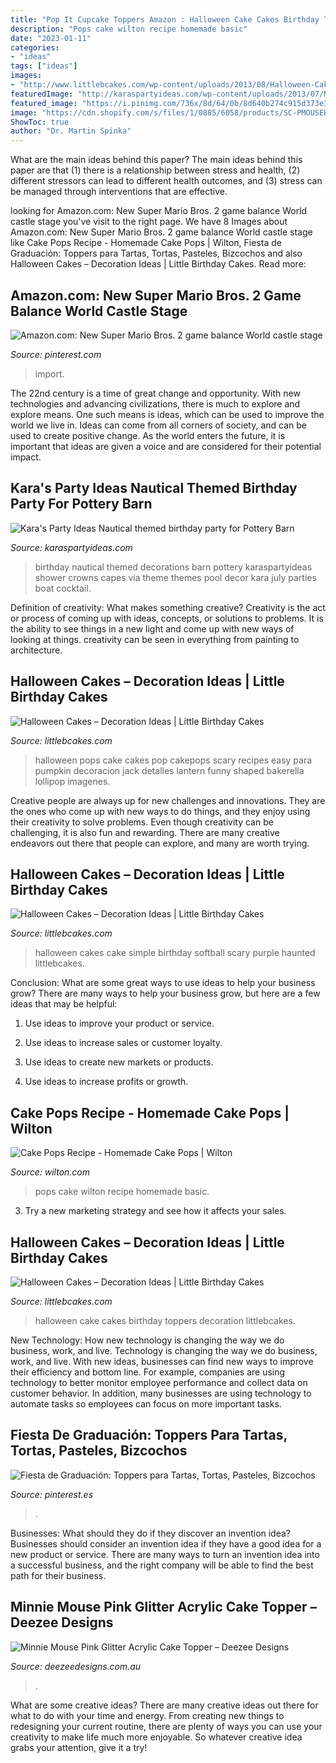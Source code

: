 ```yaml
---
title: "Pop It Cupcake Toppers Amazon : Halloween Cake Cakes Birthday Toppers Decoration Littlebcakes"
description: "Pops cake wilton recipe homemade basic"
date: "2023-01-11"
categories:
- "ideas"
tags: ["ideas"]
images:
- "http://www.littlebcakes.com/wp-content/uploads/2013/08/Halloween-Cake-Toppers.jpg"
featuredImage: "http://karaspartyideas.com/wp-content/uploads/2013/07/Nautical-themed-birthday-party-for-Pottery-Barn-by-Capes-Crowns-via-Karas-Party-Ideas-KarasPartyIdeas.com-nautical-themed-birthday-party-ideas1.jpg"
featured_image: "https://i.pinimg.com/736x/8d/64/0b/8d640b274c915d373e3bdcee789b7095--mario-bros-super-mario.jpg"
image: "https://cdn.shopify.com/s/files/1/0885/6058/products/SC-PMOUSEHB_Minnie_Mouse_2_2000x2000.jpg?v=1560646558"
ShowToc: true
author: "Dr. Martin Spinka"
---
```



What are the main ideas behind this paper?
The main ideas behind this paper are that (1) there is a relationship between stress and health, (2) different stressors can lead to different health outcomes, and (3) stress can be managed through interventions that are effective.

	

		
looking for Amazon.com: New Super Mario Bros. 2 game balance World castle stage you've visit to the right page. We have 8 Images about Amazon.com: New Super Mario Bros. 2 game balance World castle stage like Cake Pops Recipe - Homemade Cake Pops | Wilton, Fiesta de Graduación: Toppers para Tartas, Tortas, Pasteles, Bizcochos and also Halloween Cakes – Decoration Ideas | Little Birthday Cakes. Read more:
		
    
## Amazon.com: New Super Mario Bros. 2 Game Balance World Castle Stage

<img loading=lazy src="https://i.pinimg.com/736x/8d/64/0b/8d640b274c915d373e3bdcee789b7095--mario-bros-super-mario.jpg" onerror="this.onerror=null;this.src='https://tse3.mm.bing.net/th?id=OIP.G0EeTCjx6hpDPzUbYlAg9wHaGj&amp;pid=15.1';" alt="Amazon.com: New Super Mario Bros. 2 game balance World castle stage">

_Source: pinterest.com_

>import. 

	

The 22nd century is a time of great change and opportunity. With new technologies and advancing civilizations, there is much to explore and explore means. One such means is ideas, which can be used to improve the world we live in. Ideas can come from all corners of society, and can be used to create positive change. As the world enters the future, it is important that ideas are given a voice and are considered for their potential impact.

    
## Kara&#039;s Party Ideas Nautical Themed Birthday Party For Pottery Barn

<img loading=lazy src="http://karaspartyideas.com/wp-content/uploads/2013/07/Nautical-themed-birthday-party-for-Pottery-Barn-by-Capes-Crowns-via-Karas-Party-Ideas-KarasPartyIdeas.com-nautical-themed-birthday-party-ideas1.jpg" onerror="this.onerror=null;this.src='https://tse2.mm.bing.net/th?id=OIP.67tkVrwxuU8Wt0XdkPkmegHaEz&amp;pid=15.1';" alt="Kara&#039;s Party Ideas Nautical themed birthday party for Pottery Barn">

_Source: karaspartyideas.com_

>birthday nautical themed decorations barn pottery karaspartyideas shower crowns capes via theme themes pool decor kara july parties boat cocktail. 

	

Definition of creativity: What makes something creative?
Creativity is the act or process of coming up with ideas, concepts, or solutions to problems. It is the ability to see things in a new light and come up with new ways of looking at things. creativity can be seen in everything from painting to architecture.

    
## Halloween Cakes – Decoration Ideas | Little Birthday Cakes

<img loading=lazy src="http://www.littlebcakes.com/wp-content/uploads/2013/08/How-To-Make-Halloween-Cake-Pops.jpg" onerror="this.onerror=null;this.src='https://tse4.mm.bing.net/th?id=OIP.ndSt3Tc8W_3E4xNnwZJpqQHaE8&amp;pid=15.1';" alt="Halloween Cakes – Decoration Ideas | Little Birthday Cakes">

_Source: littlebcakes.com_

>halloween pops cake cakes pop cakepops scary recipes easy para pumpkin decoracion jack detalles lantern funny shaped bakerella lollipop imagenes. 

	

Creative people are always up for new challenges and innovations. They are the ones who come up with new ways to do things, and they enjoy using their creativity to solve problems. Even though creativity can be challenging, it is also fun and rewarding. There are many creative endeavors out there that people can explore, and many are worth trying.

    
## Halloween Cakes – Decoration Ideas | Little Birthday Cakes

<img loading=lazy src="http://www.littlebcakes.com/wp-content/uploads/2013/08/Simple-Halloween-Cakes.jpg" onerror="this.onerror=null;this.src='https://tse1.mm.bing.net/th?id=OIP.wljAKeqxhBielOzhlyutNQHaG6&amp;pid=15.1';" alt="Halloween Cakes – Decoration Ideas | Little Birthday Cakes">

_Source: littlebcakes.com_

>halloween cakes cake simple birthday softball scary purple haunted littlebcakes. 

	

Conclusion: What are some great ways to use ideas to help your business grow?
There are many ways to help your business grow, but here are a few ideas that may be helpful:
1. Use ideas to improve your product or service.

2. Use ideas to increase sales or customer loyalty.

3. Use ideas to create new markets or products.

4. Use ideas to increase profits or growth.

    
## Cake Pops Recipe - Homemade Cake Pops | Wilton

<img loading=lazy src="https://www.wilton.com/dw/image/v2/AAWA_PRD/on/demandware.static/-/Sites-wilton-project-master/default/dw89eac599/images/project/WLRECIP-376/CaPoHa_45219-09.jpg?sw=1000&amp;sh=1000&amp;sm=fit" onerror="this.onerror=null;this.src='https://tse3.mm.bing.net/th?id=OIP.4Yffh6CYEVBMi32ILmip4wHaHa&amp;pid=15.1';" alt="Cake Pops Recipe - Homemade Cake Pops | Wilton">

_Source: wilton.com_

>pops cake wilton recipe homemade basic. 

	

3. Try a new marketing strategy and see how it affects your sales.

    
## Halloween Cakes – Decoration Ideas | Little Birthday Cakes

<img loading=lazy src="http://www.littlebcakes.com/wp-content/uploads/2013/08/Halloween-Cake-Toppers.jpg" onerror="this.onerror=null;this.src='https://tse2.mm.bing.net/th?id=OIP.F6eZ_KeFGGMz53N6QFjlWQHaJ4&amp;pid=15.1';" alt="Halloween Cakes – Decoration Ideas | Little Birthday Cakes">

_Source: littlebcakes.com_

>halloween cake cakes birthday toppers decoration littlebcakes. 

	

New Technology: How new technology is changing the way we do business, work, and live.
Technology is changing the way we do business, work, and live. With new ideas, businesses can find new ways to improve their efficiency and bottom line. For example, companies are using technology to better monitor employee performance and collect data on customer behavior. In addition, many businesses are using technology to automate tasks so employees can focus on more important tasks.

    
## Fiesta De Graduación: Toppers Para Tartas, Tortas, Pasteles, Bizcochos

<img loading=lazy src="https://i.pinimg.com/736x/7b/8c/f6/7b8cf61be0ac221b7f5f743ac4200dcb.jpg" onerror="this.onerror=null;this.src='https://tse3.mm.bing.net/th?id=OIP.5VQCl5do0dbMVacy04MgiwHaLI&amp;pid=15.1';" alt="Fiesta de Graduación: Toppers para Tartas, Tortas, Pasteles, Bizcochos">

_Source: pinterest.es_

>. 

	

Businesses: What should they do if they discover an invention idea?
Businesses should consider an invention idea if they have a good idea for a new product or service. There are many ways to turn an invention idea into a successful business, and the right company will be able to find the best path for their business.

    
## Minnie Mouse Pink Glitter Acrylic Cake Topper – Deezee Designs

<img loading=lazy src="https://cdn.shopify.com/s/files/1/0885/6058/products/SC-PMOUSEHB_Minnie_Mouse_2_2000x2000.jpg?v=1560646558" onerror="this.onerror=null;this.src='https://tse2.mm.bing.net/th?id=OIP.-evSAT4NlshLWD-U6a-nFQHaHa&amp;pid=15.1';" alt="Minnie Mouse Pink Glitter Acrylic Cake Topper – Deezee Designs">

_Source: deezeedesigns.com.au_

>. 

	

What are some creative ideas?
There are many creative ideas out there for what to do with your time and energy. From creating new things to redesigning your current routine, there are plenty of ways you can use your creativity to make life much more enjoyable. So whatever creative idea grabs your attention, give it a try!

